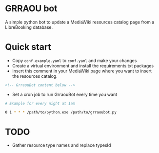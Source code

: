 # GRRAOU bot

A simple python bot to update a MediaWiki resources catalog page from a LibreBooking database. 

# Quick start

- Copy `conf.example.yaml` to `conf.yaml` and make your changes
- Create a virtual environment and install the requirements.txt packages
- Insert this comment in your MediaWiki page where you want to insert the resources catalog.

```html
<!-- GrraouBot content below -->
```

- Set a cron job to run GrraouBot every time you want

```bash
# Example for every night at 1am

0 1 * * * /path/to/python.exe /path/to/grraoubot.py
```

# TODO

- Gather resource type names and replace typesId